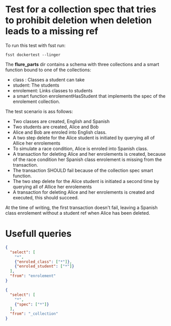 # Test for a collection spec that tries to prohibit deletion when deletion leads to a missing ref

To run this test with fsst run:
```
fsst dockertest --linger
```

The **flure_parts** dir contains a schema with three collections and a smart function bound to one of the collections:

* class : Classes a student can take
* student: The students
* enrolement: Links classes to students
* a smart function enrolementHasStudent that implements the spec  of the enrolement collection.

The test scenario is ass follows:

* Two classes are created, English and Spanish
* Two students are created, Alice and Bob
* Alice and Bob are enroled into English class.
* A two step delete for the Alice student is initiated by querying all of Allice her enrolements
* To simulate a race condition, Alice is enroled into Spanish class.
* A transaction for deleting Alice and her enrolements is created, because of the race condition her Spanish class enrolement is missing from  the transaction.
* The transaction SHOULD fail because of the collection spec smart function.
* The two step delete for the Alice student is initiated a second time by querying all of Allice her enrolements
* A transaction for deleting Alice and her enrolements is created and executed, this should succeed.

At the time of writing, the first transaction doesn't fail, leaving a Spanish class enrolement without a student ref when Alice has been deleted.

# Usefull queries

```json
{
  "select": [
    "*",
    {"enroled_class": ["*"]},
    {"enroled_student": ["*"]}
  ],
  "from": "enrolement"
}
```

```json
{
  "select": [
    "*",
    {"spec": ["*"]}
  ],
  "from": "_collection"
}
```
